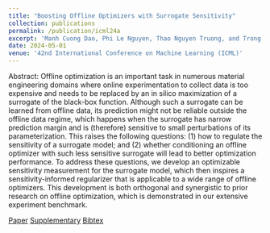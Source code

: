```yaml
---
title: "Boosting Offline Optimizers with Surrogate Sensitivity"
collection: publications
permalink: /publication/icml24a
excerpt: 'Manh Cuong Dao, Phi Le Nguyen, Thao Nguyen Truong, and Trong Nghia Hoang'
date: 2024-05-01
venue: '42nd International Conference on Machine Learning (ICML)'
---
```

Abstract: Offline optimization is an important task in numerous material engineering domains where online experimentation to collect data is too expensive and needs to be replaced by an in silico maximization of a surrogate of the black-box function. Although such a surrogate can be learned from offline data, its prediction might not be reliable outside the offline data regime, which happens when the surrogate has narrow prediction margin and is (therefore) sensitive to small perturbations of its parameterization. This raises the following questions: (1) how to regulate the sensitivity of a surrogate model; and (2) whether conditioning an offline optimizer with such less sensitive surrogate will lead to better optimization performance. To address these questions, we develop an optimizable sensitivity measurement for the surrogate model, which then inspires a sensitivity-informed regularizer that is applicable to a wide range of offline optimizers. This development is both orthogonal and synergistic to prior research on offline optimization, which is demonstrated in our extensive experiment benchmark.

[Paper](http://htnghia87.github.io/files/icml24a.pdf)
[Supplementary](http://htnghia87.github.io/files/icml24a-supp.pdf)
[Bibtex](http://htnghia87.github.io/files/icml24a.bib)